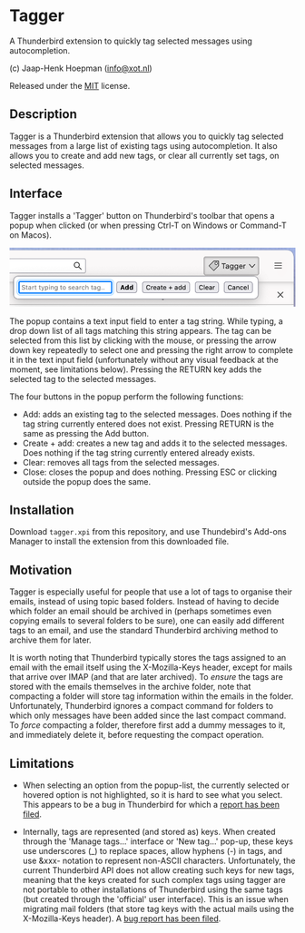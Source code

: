 # Tagger

A Thunderbird extension to quickly tag selected messages using autocompletion.

(c) Jaap-Henk Hoepman (info@xot.nl)

Released under the [MIT](https://opensource.org/licenses/MIT) license. 

## Description

Tagger is a Thunderbird extension that allows you to quickly tag selected messages from a large list of existing tags using autocompletion. It also allows you to create and add new tags, or clear all currently set tags, on selected messages.

## Interface

Tagger installs a 'Tagger' button on Thunderbird's toolbar that opens a popup when clicked (or when pressing Ctrl-T on Windows or Command-T on Macos).

![Tagger interface](popup.png "Popup")

The popup contains a text input field to enter a tag string. While typing, a drop down list of all tags matching this string appears. The tag can be selected from this list by clicking with the mouse, or pressing the arrow down key repeatedly to select one and pressing the right arrow to complete it in the text input field (unfortunately without any visual feedback at the moment, see limitations below). Pressing the RETURN key adds the selected tag to the selected messages.

The four buttons in the popup perform the following functions:

- Add: adds an existing tag to the selected messages. Does nothing if the tag string currently entered does not exist. Pressing RETURN is the same as pressing the Add button.
- Create + add: creates a new tag and adds it to the selected messages. Does nothing if the tag string currently entered already exists.
- Clear: removes all tags from the selected messages.
- Close: closes the popup and does nothing. Pressing ESC or clicking outside the popup does the same.

## Installation

Download ```tagger.xpi``` from this repository, and use Thundebird's Add-ons Manager to install the extension from this downloaded file.

## Motivation

Tagger is especially useful for people that use a lot of tags to organise their emails, instead of using topic based folders. Instead of having to decide which folder an email should be archived in (perhaps sometimes even copying emails to several folders to be sure), one can easily add different tags to an email, and use the standard Thunderbird archiving method to archive them for later. 

It is worth noting that Thunderbird typically stores the tags assigned to an email with the email itself using the X-Mozilla-Keys header, except for mails that arrive over IMAP (and that are later archived). To *ensure* the tags are stored with the emails themselves in the archive folder, note that compacting a folder will store tag information within the emails in the folder. Unfortunately, Thunderbird ignores a compact command for folders to which only messages have been added since the last compact command. To *force* compacting a folder, therefore first add a dummy messages to it, and immediately delete it, before requesting the compact operation.


## Limitations

- When selecting an option from the popup-list, the currently selected or hovered option is not highlighted, so it is hard to see what you select. This appears to be a bug in Thunderbird for which a [report has been filed](https://bugzilla.mozilla.org/show_bug.cgi?id=1844911).

- Internally, tags are represented (and stored as) keys. When created through the 'Manage tags...' interface or 'New tag...' pop-up, these keys use underscores (_) to replace spaces, allow hyphens (-) in tags, and use &xxx- notation to represent non-ASCII characters. Unfortunately, the current Thunderbird API does not allow creating such keys for new tags, meaning that
  the keys created for such complex tags using tagger are not portable to other installations of Thunderbird using the same tags (but created through the 'official' user interface). This is an issue when migrating mail folders (that store tag keys with the actual mails using the X-Mozilla-Keys header).
  A [bug report has been filed](https://bugzilla.mozilla.org/show_bug.cgi?id=1844747).
  
